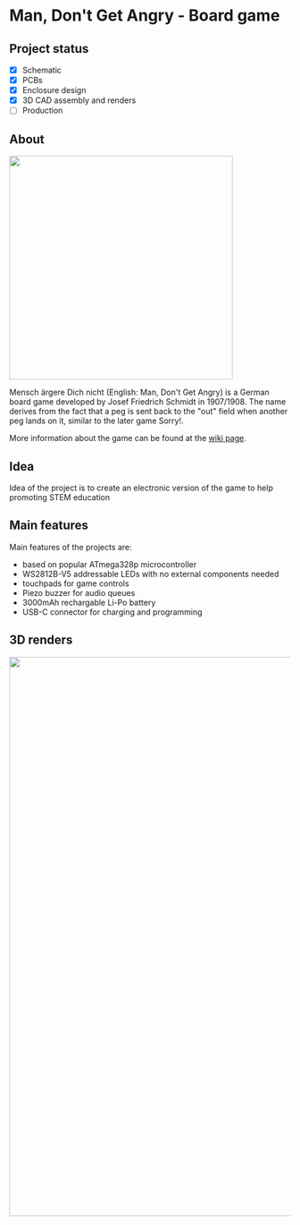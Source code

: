 # Man, Don't Get Angry - Board game

## Project status
- [x] Schematic
- [x] PCBs
- [x] Enclosure design
- [x] 3D CAD assembly and renders
- [ ] Production

## About
<img src="https://upload.wikimedia.org/wikipedia/commons/0/0d/Mens_Erger_Je_Niet_Bordspel_1.jpg" width="400"/>

Mensch ärgere Dich nicht (English: Man, Don't Get Angry) is a German board game developed by Josef Friedrich Schmidt in 1907/1908.
The name derives from the fact that a peg is sent back to the "out" field when another peg lands on it, similar to the later game Sorry!.

More information about the game can be found at the [wiki page](https://en.wikipedia.org/wiki/Mensch_%C3%A4rgere_Dich_nicht).

## Idea
Idea of the project is to create an electronic version of the game to help promoting STEM education


## Main features

Main features of the projects are:
- based on popular ATmega328p microcontroller
- WS2812B-V5 addressable LEDs with no external components needed
- touchpads for game controls
- Piezo buzzer for audio queues
- 3000mAh rechargable Li-Po battery
- USB-C connector for charging and programming

## 3D renders
<img src="https://raw.githubusercontent.com/jkordek1/CNLJS/main/Images/BoardGameV1.png" width="1000"/>
